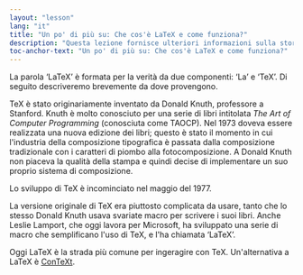 ```yaml
---
layout: "lesson"
lang: "it"
title: "Un po' di più su: Che cos'è LaTeX e come funziona?"
description: "Questa lezione fornisce ulteriori informazioni sulla storia di LaTeX e sugli altri formati disponibile."
toc-anchor-text: "Un po' di più su: Che cos'è LaTeX e come funziona?"
---
```


La parola ‘LaTeX’ è formata per la verità da due componenti: 
‘La’ e ‘TeX’.
Di seguito descriveremo brevemente da dove provengono.

TeX è stato originariamente inventato da Donald Knuth, professore a Stanford. 
Knuth è molto conosciuto per una serie di libri intitolata 
*The Art of Computer Programming* (conosciuta come TAOCP). 
Nel 1973 doveva essere realizzata una nuova edizione dei libri; 
questo è stato il momento in cui l'industria della composizione tipografica 
è passata dalla composizione tradizionale con i caratteri di piombo 
alla fotocomposizione. 
A Donald Knuth non piaceva la qualità della stampa e quindi decise 
di implementare un suo proprio sistema di composizione.

Lo sviluppo di TeX è incominciato nel maggio del 1977.

La versione originale di TeX era piuttosto complicata da usare, tanto
che lo stesso Donald Knuth usava svariate macro per scrivere i suoi libri. 
Anche Leslie Lamport, che oggi lavora per Microsoft, ha sviluppato una 
serie di macro che semplificano l'uso di TeX, e l'ha chiamata ‘LaTeX’.

Oggi LaTeX è la strada più comune per ingeragire con TeX.
Un'alternativa a LaTeX è [ConTeXt](https://www.contextgarden.net/).
